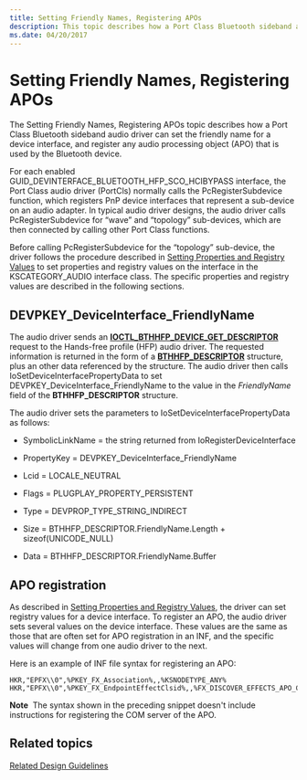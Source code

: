 ```yaml
---
title: Setting Friendly Names, Registering APOs
description: This topic describes how a Port Class Bluetooth sideband audio driver can set the friendly name for a device interface, and register any APO that is used by the Bluetooth device.
ms.date: 04/20/2017
---
```


# Setting Friendly Names, Registering APOs


The Setting Friendly Names, Registering APOs topic describes how a Port Class Bluetooth sideband audio driver can set the friendly name for a device interface, and register any audio processing object (APO) that is used by the Bluetooth device.

For each enabled GUID\_DEVINTERFACE\_BLUETOOTH\_HFP\_SCO\_HCIBYPASS interface, the Port Class audio driver (PortCls) normally calls the PcRegisterSubdevice function, which registers PnP device interfaces that represent a sub-device on an audio adapter. In typical audio driver designs, the audio driver calls PcRegisterSubdevice for “wave” and “topology” sub-devices, which are then connected by calling other Port Class functions.

Before calling PcRegisterSubdevice for the “topology” sub-device, the driver follows the procedure described in [Setting Properties and Registry Values](setting-properties-and-registry-values.md) to set properties and registry values on the interface in the KSCATEGORY\_AUDIO interface class. The specific properties and registry values are described in the following sections.

## <span id="DEVPKEY_DeviceInterface_FriendlyName"></span><span id="devpkey_deviceinterface_friendlyname"></span><span id="DEVPKEY_DEVICEINTERFACE_FRIENDLYNAME"></span>DEVPKEY\_DeviceInterface\_FriendlyName


The audio driver sends an [**IOCTL\_BTHHFP\_DEVICE\_GET\_DESCRIPTOR**](/windows-hardware/drivers/ddi/bthhfpddi/ni-bthhfpddi-ioctl_bthhfp_device_get_descriptor) request to the Hands-free profile (HFP) audio driver. The requested information is returned in the form of a [**BTHHFP\_DESCRIPTOR**](/windows-hardware/drivers/ddi/bthhfpddi/ns-bthhfpddi-_bthhfp_descriptor) structure, plus an other data referenced by the structure. The audio driver then calls IoSetDeviceInterfacePropertyData to set DEVPKEY\_DeviceInterface\_FriendlyName to the value in the *FriendlyName* field of the **BTHHFP\_DESCRIPTOR** structure.

The audio driver sets the parameters to IoSetDeviceInterfacePropertyData as follows:

-   SymbolicLinkName = the string returned from IoRegisterDeviceInterface

-   PropertyKey = DEVPKEY\_DeviceInterface\_FriendlyName

-   Lcid = LOCALE\_NEUTRAL

-   Flags = PLUGPLAY\_PROPERTY\_PERSISTENT

-   Type = DEVPROP\_TYPE\_STRING\_INDIRECT

-   Size = BTHHFP\_DESCRIPTOR.FriendlyName.Length + sizeof(UNICODE\_NULL)

-   Data = BTHHFP\_DESCRIPTOR.FriendlyName.Buffer

## <span id="APO_registration"></span><span id="apo_registration"></span><span id="APO_REGISTRATION"></span>APO registration


As described in [Setting Properties and Registry Values](setting-properties-and-registry-values.md), the driver can set registry values for a device interface. To register an APO, the audio driver sets several values on the device interface. These values are the same as those that are often set for APO registration in an INF, and the specific values will change from one audio driver to the next.

Here is an example of INF file syntax for registering an APO:

``` syntax
HKR,"EPFX\\0",%PKEY_FX_Association%,,%KSNODETYPE_ANY%
HKR,"EPFX\\0",%PKEY_FX_EndpointEffectClsid%,,%FX_DISCOVER_EFFECTS_APO_CLSID%
```

**Note**  The syntax shown in the preceding snippet doesn't include instructions for registering the COM server of the APO.

 

## <span id="related_topics"></span>Related topics
[Related Design Guidelines](related-design-guidelines.md)
